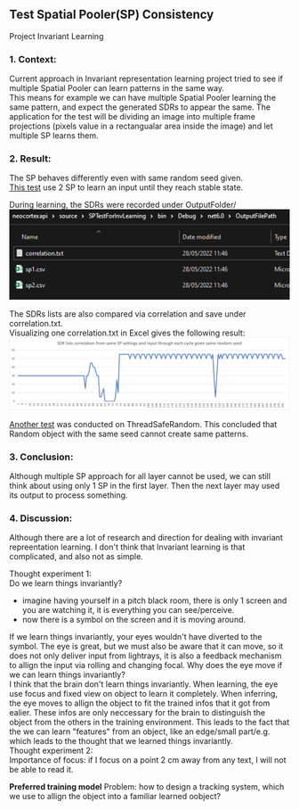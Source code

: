 ## Test Spatial Pooler(SP) Consistency  
Project Invariant Learning

### 1. Context:
Current approach in Invariant representation learning project tried to see if multiple Spatial Pooler can learn patterns in the same way.  
This means for example we can have multiple Spatial Pooler learning the same pattern, and expect the generated SDRs to appear the same.
The application for the test will be dividing an image into multiple frame projections (pixels value in a rectangualar area inside the image) and let multiple SP learns them.

### 2. Result:
The SP behaves differently even with same random seed given.  
[This test](https://github.com/ddobric/neocortexapi/blob/SPConsistency/source/SPTestForInvLearning/SpatialConsistency.cs) use 2 SP to learn an input until they reach stable state.  

During learning, the SDRs were recorded under OutputFolder/  
![outputFolder](assets/correlation.png)

The SDRs lists are also compared via correlation and save under correlation.txt.  
Visualizing one correlation.txt in Excel gives the following result:  
![result](assets/result.png)  

[Another test](https://github.com/ddobric/neocortexapi/blob/SPConsistency/source/SPTestForInvLearning/RandomTest.cs) was conducted on ThreadSafeRandom. This concluded that Random object with the same seed cannot create same patterns.

### 3. Conclusion:
Although multiple SP approach for all layer cannot be used, we can still think about using only 1 SP in the first layer. Then the next layer may used its output to process something.

### 4. Discussion:
Although there are a lot of research and direction for dealing with invariant repreentation learning. I don't think that Invariant learning is that complicated, and also not as simple.  

Thought experiment 1:  
Do we learn things invariantly?  
- imagine having yourself in a pitch black room, there is only 1 screen and you are watching it, it is everything you can see/perceive.  
- now there is a symbol on the screen and it is moving around.  

If we learn things invariantly, your eyes wouldn't have diverted to the symbol. The eye is great, but we must also be aware that it can move, so it does not only deliver input from lightrays, it is also a feedback mechanism to allign the input via rolling and changing focal.
Why does the eye move if we can learn things invariantly?  
I think that the brain don't learn things invariantly. When learning, the eye use focus and fixed view on object to learn it completely. When inferring, the eye moves to allign the object to fit the trained infos that it got from ealier. These infos are only neccessary for the brain to distinguish the object from the others in the training environment. This leads to the fact that the we can learn "features" from an object, like an edge/small part/e.g. which leads to the thought that we learned things invariantly.  
Thought experiment 2:  
Importance of focus:
if I focus on a point 2 cm away from any text, I will not be able to read it.  

**Preferred training model**
Problem: how to design a tracking system, which we use to allign the object into a familiar learned oobject?  
